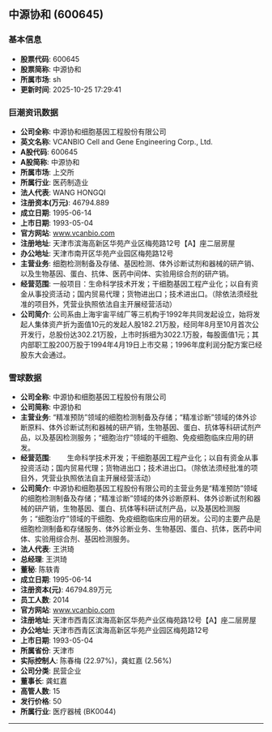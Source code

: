 ## 中源协和 (600645)

### 基本信息

- **股票代码**: 600645
- **股票简称**: 中源协和
- **所属市场**: sh
- **更新时间**: 2025-10-25 17:29:41

### 巨潮资讯数据

- **公司全称**: 中源协和细胞基因工程股份有限公司
- **英文名称**: VCANBIO Cell and Gene Engineering Corp., Ltd.
- **A股代码**: 600645
- **A股简称**: 中源协和
- **所属市场**: 上交所
- **所属行业**: 医药制造业
- **法人代表**: WANG HONGQI
- **注册资本(万元)**: 46794.889
- **成立日期**: 1995-06-14
- **上市日期**: 1993-05-04
- **官方网站**: www.vcanbio.com
- **注册地址**: 天津市滨海高新区华苑产业区梅苑路12号【A】座二层房屋
- **办公地址**: 天津市南开区华苑产业园区梅苑路12号
- **主营业务**: 细胞检测制备及存储、基因检测、体外诊断试剂和器械的研产销、以及生物基因、蛋白、抗体、医药中间体、实验用综合剂的研产销。
- **经营范围**: 一般项目：生命科学技术开发；干细胞基因工程产业化；以自有资金从事投资活动；国内贸易代理；货物进出口；技术进出口。（除依法须经批准的项目外，凭营业执照依法自主开展经营活动）
- **公司简介**: 公司系由上海宇宙平绒厂等三机构于1992年共同发起设立，始将发起人集体资产折为面值10元的发起人股182.21万股，经同年8月至10月首次公开发行，总股份达302.21万股，上市时拆细为3022.1万股，每股面值1元；其内部职工股200万股于1994年4月19日上市交易；1996年度利润分配方案已经股东大会通过。

### 雪球数据

- **公司全称**: 中源协和细胞基因工程股份有限公司
- **公司简称**: 中源协和
- **主营业务**: “精准预防”领域的细胞检测制备及存储；“精准诊断”领域的体外诊断原料、体外诊断试剂和器械的研产销，生物基因、蛋白、抗体等科研试剂产品，以及基因检测服务；“细胞治疗”领域的干细胞、免疫细胞临床应用的研发。
- **经营范围**: 　　生命科学技术开发；干细胞基因工程产业化；以自有资金从事投资活动；国内贸易代理；货物进出口；技术进出口。（除依法须经批准的项目外，凭营业执照依法自主开展经营活动）
- **公司简介**: 中源协和细胞基因工程股份有限公司的主营业务是“精准预防”领域的细胞检测制备及存储；“精准诊断”领域的体外诊断原料、体外诊断试剂和器械的研产销，生物基因、蛋白、抗体等科研试剂产品，以及基因检测服务；“细胞治疗”领域的干细胞、免疫细胞临床应用的研发。公司的主要产品是细胞检测制备和存储服务、体外诊断业务、生物基因、蛋白、抗体，医药中间体、实验用综合剂、基因检测服务。
- **法人代表**: 王洪琦
- **总经理**: 王洪琦
- **董秘**: 陈轶青
- **成立日期**: 1995-06-14
- **注册资本(元)**: 46794.89万元
- **员工人数**: 2014
- **官方网站**: www.vcanbio.com
- **注册地址**: 天津市西青区滨海高新区华苑产业区梅苑路12号【A】座二层房屋
- **办公地址**: 天津市西青区滨海高新区华苑产业园区梅苑路12号
- **上市日期**: 1993-05-04
- **所属省份**: 天津市
- **实际控制人**: 陈春梅 (22.97%)，龚虹嘉 (2.56%)
- **公司分类**: 民营企业
- **董事长**: 龚虹嘉
- **高管人数**: 15
- **发行价格**: 50
- **所属行业**: 医疗器械 (BK0044)

---
